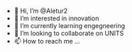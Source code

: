 - 👋 Hi, I’m @Aletur2
- 👀 I’m interested in innovation
- 🌱 I’m currently learning engegneering
- 💞️ I’m looking to collaborate on UNITS
- 📫 How to reach me ...

<!---
Aletur2/Aletur2 is a ✨ special ✨ repository because its `README.md` (this file) appears on your GitHub profile.
You can click the Preview link to take a look at your changes.
--->
